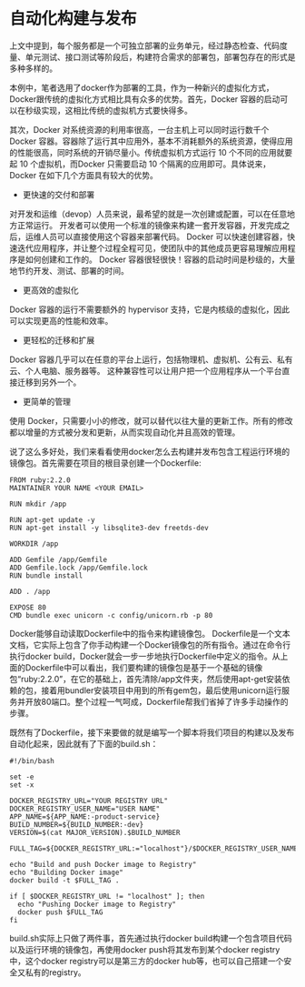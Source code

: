 # 自动化构建与发布

上文中提到，每个服务都是一个可独立部署的业务单元，经过静态检查、代码度量、单元测试、接口测试等阶段后，构建符合需求的部署包，部署包存在的形式是多种多样的。

本例中，笔者选用了docker作为部署的工具，作为一种新兴的虚拟化方式，Docker跟传统的虚拟化方式相比具有众多的优势。首先，Docker 容器的启动可以在秒级实现，这相比传统的虚拟机方式要快得多。 

其次，Docker 对系统资源的利用率很高，一台主机上可以同时运行数千个 Docker 容器。容器除了运行其中应用外，基本不消耗额外的系统资源，使得应用的性能很高，同时系统的开销尽量小。传统虚拟机方式运行 10 个不同的应用就要起 10 个虚拟机，而Docker 只需要启动 10 个隔离的应用即可。具体说来，Docker 在如下几个方面具有较大的优势。

 - 更快速的交付和部署

对开发和运维（devop）人员来说，最希望的就是一次创建或配置，可以在任意地方正常运行。
开发者可以使用一个标准的镜像来构建一套开发容器，开发完成之后，运维人员可以直接使用这个容器来部署代码。 Docker 可以快速创建容器，快速迭代应用程序，并让整个过程全程可见，使团队中的其他成员更容易理解应用程序是如何创建和工作的。 Docker 容器很轻很快！容器的启动时间是秒级的，大量地节约开发、测试、部署的时间。

- 更高效的虚拟化

Docker 容器的运行不需要额外的 hypervisor 支持，它是内核级的虚拟化，因此可以实现更高的性能和效率。

- 更轻松的迁移和扩展

Docker 容器几乎可以在任意的平台上运行，包括物理机、虚拟机、公有云、私有云、个人电脑、服务器等。 这种兼容性可以让用户把一个应用程序从一个平台直接迁移到另外一个。

- 更简单的管理

使用 Docker，只需要小小的修改，就可以替代以往大量的更新工作。所有的修改都以增量的方式被分发和更新，从而实现自动化并且高效的管理。

说了这么多好处，我们来看看使用docker怎么去构建并发布包含工程运行环境的镜像包。首先需要在项目的根目录创建一个Dockerfile:

```
FROM ruby:2.2.0
MAINTAINER YOUR NAME <YOUR EMAIL>

RUN mkdir /app

RUN apt-get update -y
RUN apt-get install -y libsqlite3-dev freetds-dev

WORKDIR /app

ADD Gemfile /app/Gemfile
ADD Gemfile.lock /app/Gemfile.lock
RUN bundle install

ADD . /app

EXPOSE 80
CMD bundle exec unicorn -c config/unicorn.rb -p 80
```

Docker能够自动读取Dockerfile中的指令来构建镜像包。 Dockerfile是一个文本文档，它实际上包含了你手动构建一个Docker镜像包的所有指令。通过在命令行执行docker build，Docker就会一步一步地执行Dockerfile中定义的指令。从上面的Dockerfile中可以看出，我们要构建的镜像包是基于一个基础的镜像包“ruby:2.2.0”，在它的基础上，首先清除/app文件夹，然后使用apt-get安装依赖的包，接着用bundler安装项目中用到的所有gem包，最后使用unicorn运行服务并开放80端口。整个过程一气呵成，Dockerfile帮我们省掉了许多手动操作的步骤。

既然有了Dockerfile，接下来要做的就是编写一个脚本将我们项目的构建以及发布自动化起来，因此就有了下面的build.sh：

```
#!/bin/bash

set -e 
set -x

DOCKER_REGISTRY_URL="YOUR REGISTRY URL"
DOCKER_REGISTRY_USER_NAME="USER NAME"
APP_NAME=${APP_NAME:-product-service}
BUILD_NUMBER=${BUILD_NUMBER:-dev}
VERSION=$(cat MAJOR_VERSION).$BUILD_NUMBER

FULL_TAG=${DOCKER_REGISTRY_URL:="localhost"}/$DOCKER_REGISTRY_USER_NAME/$APP_NAME:$VERSION

echo "Build and push Docker image to Registry"
echo "Building Docker image"
docker build -t $FULL_TAG .

if [ $DOCKER_REGISTRY_URL != "localhost" ]; then
  echo "Pushing Docker image to Registry"
  docker push $FULL_TAG
fi
```

build.sh实际上只做了两件事，首先通过执行docker build构建一个包含项目代码以及运行环境的镜像包，再使用docker push将其发布到某个docker registry中，这个docker registry可以是第三方的docker hub等，也可以自己搭建一个安全又私有的registry。
